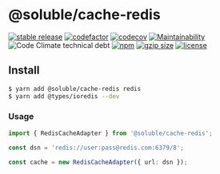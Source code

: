 # @soluble/cache-redis

[![stable release](https://img.shields.io/npm/v/@soluble/cache-redis.svg)](https://npm.im/@soluble/cache-redis)
[![codefactor](https://www.codefactor.io/repository/github/soluble-io/cache-interop/badge)](https://www.codefactor.io/repository/github/soluble-io/cache-interop)
[![codecov](https://codecov.io/gh/soluble-io/cache-interop/branch/main/graph/badge.svg)](https://codecov.io/gh/soluble-io/cache-interop)
[![Maintainability](https://api.codeclimate.com/v1/badges/115e70b4ecf997e2185c/maintainability)](https://codeclimate.com/github/soluble-io/cache-interop/maintainability)
![Code Climate technical debt](https://img.shields.io/codeclimate/tech-debt/soluble-io/cache-interop)
[![npm](https://img.shields.io/npm/dt/@soluble/cache-redis)](https://www.npmjs.com/package/@soluble/cache-redis)
[![gzip size](https://badgen.net/bundlephobia/minzip/@soluble/cache-redis)](https://bundlephobia.com/result?p=@soluble/cache-redis)
[![license](https://img.shields.io/npm/l/@soluble/cache-redis)](https://github.com/soluble-io/cache-interop/blob/main/LICENSE)

## Install

```bash
$ yarn add @soluble/cache-redis redis
$ yarn add @types/ioredis --dev
```

### Usage

```typescript
import { RedisCacheAdapter } from '@soluble/cache-redis';

const dsn = 'redis://user:pass@redis.com:6379/8';

const cache = new RedisCacheAdapter({ url: dsn });
```
